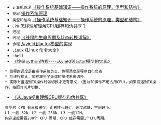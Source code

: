 - `计算机原理` [《操作系统基础知识——操作系统的原理，类型和结构》](https://segmentfault.com/a/1190000003692840)
- `视屏` [操作系统原理](http://www.icourses.cn/sCourse/course_3743.html)
- `类型和结构` [《操作系统基础知识——操作系统的原理，类型和结构》](https://segmentfault.com/a/1190000003692840)
- `CPU` [怎样理解理解CPU缓存和伪共享？](draft/operatingSystem/怎样理解理解CPU缓存和伪共享？.md)
- `进程`
- `线程` [《线程的生命周期及状态转换详解》](https://blog.csdn.net/asdf_1024/article/details/78978437)
- `协程` [从yield到actor模型的实现](draft/operatingSystem/从yield到actor模型的实现.md)
- `Linux` [《Linux 命令大全》](http://www.runoob.com/linux/linux-command-manual.html)
- `shell`
- [《终结python协程----从yield到actor模型的实现》](https://www.thinksaas.cn/group/topic/839375/)
```
* 线程的调度是由操作系统负责，协程调度是程序自行负责
* 与线程相比，协程减少了无谓的操作系统切换.
* 实际上当遇到IO操作时做切换才更有意义，（因为IO操作不用占用CPU），如果没遇到IO操作，按照时间片切换.
```
- [《从Java视角理解CPU缓存和伪共享》](https://blog.csdn.net/zero__007/article/details/54089730)
```
典型的 CPU 有三级缓存，距离核心越近，速度越快，空间越小。
L1 一般 32k，L2 一般 256k，L3 一般12M。
内存速度需要200个 CPU 周期，CPU 缓存需要1个CPU周期。
```
